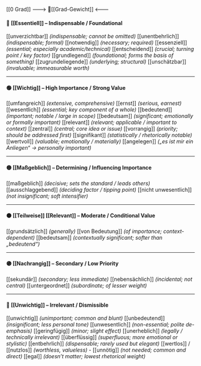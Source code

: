 [[0 Grad]]
---> 🧱[[Grad-Gewicht]] <---
#### 🧱 [[Essentiell]] – Indispensable / Foundational
[[unverzichtbar]] *(indispensable; cannot be omitted)*
[[unentbehrlich]] *(indispensable; formal)*
[[notwendig]] *(necessary; required)*
[[essenziell]] *(essential; especially academic/technical)*
[[entscheidend]] *(crucial; turning point / key factor)*
[[grundlegend]] *(foundational; forms the basis of something)*
[[zugrundeliegende]] *(underlying; structural)*
[[unschätzbar]] *(invaluable; immeasurable worth)*

---
#### 🟢 [[Wichtig]] – High Importance / Strong Value
[[umfangreich]] *(extensive, comprehensive)*
[[ernst]] *(serious, earnest)*
[[wesentlich]] *(essential; key component of a whole)*
[[bedeutend]] *(important; notable / large in scope)*
[[bedeutsam]] *(significant; emotionally or formally important)*
[[relevant]] *(relevant; applicable / important to context)*
[[zentral]] *(central; core idea or issue)*
[[vorrangig]] *(priority; should be addressed first)*
[[signifikant]] *(statistically / rhetorically notable)*
[[wertvoll]] *(valuable; emotionally / materially)*
[[angelegen]] *(„es ist mir ein Anliegen“ → personally important)*

---
#### 🟡 [[Maßgeblich]] – Determining / Influencing Importance
[[maßgeblich]] *(decisive; sets the standard / leads others)*
[[ausschlaggebend]] *(deciding factor / tipping point)*
[[nicht unwesentlich]] *(not insignificant; soft intensifier)*

---
#### 🟠 [[Teilweise]] [[Relevant]] – Moderate / Conditional Value
[[grundsätzlich]] *(generally)*
[[von Bedeutung]] *(of importance; context-dependent)*
[[bedeutsam]] *(contextually significant; softer than „bedeutend“)*

---
#### 🟣 [[Nachrangig]] – Secondary / Low Priority
[[sekundär]] *(secondary; less immediate)*
[[nebensächlich]] *(incidental; not central)*
[[untergeordnet]] *(subordinate; of lesser weight)*

---
#### 🔴 [[Unwichtig]] – Irrelevant / Dismissible
[[unwichtig]] *(unimportant; common and blunt)*
[[unbedeutend]] *(insignificant; less personal tone)*
[[unwesentlich]] *(non-essential; polite de-emphasis)*
[[geringfügig]] *(minor; slight effect)*
[[unerheblich]] *(legally / technically irrelevant)*
[[überflüssig]] *(superfluous; more emotional or stylistic)*
[[entbehrlich]] *(dispensable; rarely used but elegant)*
[[wertlos]] / [[nutzlos]] *(worthless, valueless)*
    - 
[[unnötig]] *(not needed; common and direct)*
[[egal]] *(doesn’t matter; lowest rhetorical weight)*
